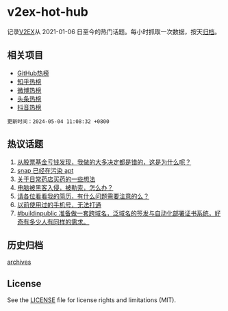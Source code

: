 # v2ex-hot-hub

 记录[V2EX](https://www.v2ex.com/)从 2021-01-06 日至今的热门话题。每小时抓取一次数据，按天[归档](archives)。
 
 ## 相关项目

- [GitHub热榜](https://github.com/snaildev/github-hot-hub)
- [知乎热榜](https://github.com/snaildev/zhihu-hot-hub)
- [微博热榜](https://github.com/snaildev/weibo-hot-hub)
- [头条热榜](https://github.com/snaildev/toutiao-hot-hub)
- [抖音热榜](https://github.com/snaildev/douyin-hot-hub)


 `更新时间：2024-05-04 11:08:32 +0800`

## 热议话题

1. [从股票基金亏钱发现，我做的大多决定都是错的，这是为什么呢？](https://www.v2ex.com/t/1037521)
1. [snap 已经在污染 apt](https://www.v2ex.com/t/1037576)
1. [关于日常药店买药的一些想法](https://www.v2ex.com/t/1037520)
1. [电脑被黑客入侵，被勒索，怎么办？](https://www.v2ex.com/t/1037593)
1. [请各位看看我的简历，有什么问题需要注意的么？](https://www.v2ex.com/t/1037557)
1. [以前使用过的手机号，无法打通](https://www.v2ex.com/t/1037525)
1. [#buildinpublic 准备做一套跨域名，泛域名的签发与自动化部署证书系统，好奇有多少人有同样的需求。](https://www.v2ex.com/t/1037531)

## 历史归档

[archives](archives)

## License

See the [LICENSE](LICENSE) file for license rights and limitations (MIT).
